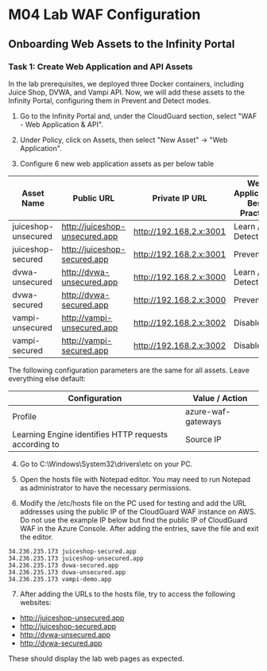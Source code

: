 # M04 Lab WAF Configuration

## Onboarding Web Assets to the Infinity Portal

### Task 1: Create Web Application and API Assets

In the lab prerequisites, we deployed three Docker containers, including Juice Shop, DVWA, and Vampi API. Now, we will add these assets to the Infinity Portal, configuring them in Prevent and Detect modes.

1. Go to the Infinity Portal and, under the CloudGuard section, select "WAF - Web Application & API".

2. Under Policy, click on Assets, then select "New Asset" → "Web Application". 

3. Configure 6 new web application assets as per below table

| Asset Name         | Public URL                     | Private IP URL                     | Web Application Best Practice            | API Protection Practice | 
|--------------------|--------------------------------|------------------------------------|---------------------------|------------------------------------|
| juiceshop-unsecured| http://juiceshop-unsecured.app | http://192.168.2.x:3001            | Learn / Detect            |Disabled| 
| juiceshop-secured  | http://juiceshop-secured.app   | http://192.168.2.x:3001            | Prevent                   |Disabled| 
| dvwa-unsecured     | http://dvwa-unsecured.app      | http://192.168.2.x:3000            | Learn / Detect            |Disabled| 
| dvwa-secured       | http://dvwa-secured.app        | http://192.168.2.x:3000            | Prevent                   |Disabled| 
| vampi-unsecured    | http://vampi-unsecured.app     | http://192.168.2.x:3002            | Disabled            |Learn / Detect| 
| vampi-secured      | http://vampi-secured.app       | http://192.168.2.x:3002            | Disabled                   |Prevent| 

The following configuration parameters are the same for all assets. Leave everything else default:

| Configuration | Value / Action                                |
|--------------------|-----------------------------------------------|
| Profile            | azure-waf-gateways                  |
| Learning Engine identifies HTTP requests according to          | Source IP                  |                                   |

4. Go to C:\Windows\System32\drivers\etc on your PC.

5. Open the hosts file with Notepad editor. You may need to run Notepad as administrator to have the necessary permissions.

6. Modify the /etc/hosts file on the PC used for testing and add the URL addresses using the public IP of the CloudGuard WAF instance on AWS. Do not use the example IP below but find the public IP of CloudGuard WAF in the Azure Console. After adding the entries, save the file and exit the editor.

```
34.236.235.173 juiceshop-secured.app
34.236.235.173 juiceshop-unsecured.app
34.236.235.173 dvwa-secured.app
34.236.235.173 dvwa-unsecured.app
34.236.235.173 vampi-demo.app
```

7. After adding the URLs to the hosts file, try to access the following websites:

- http://juiceshop-unsecured.app
- http://juiceshop-secured.app
- http://dvwa-unsecured.app
- http://dvwa-secured.app

These should display the lab web pages as expected.
